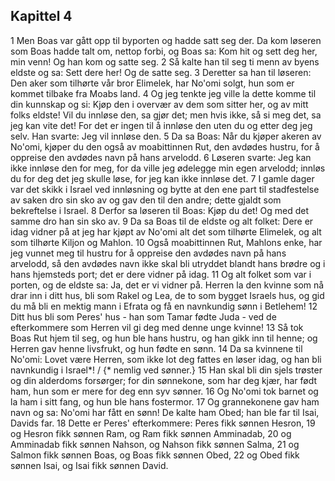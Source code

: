 ## Kapittel 4

1 Men Boas var gått opp til byporten og hadde satt seg der. Da kom løseren som Boas hadde talt om, nettop forbi, og Boas sa: Kom hit og sett deg her, min venn! Og han kom og satte seg.
2 Så kalte han til seg ti menn av byens eldste og sa: Sett dere her! Og de satte seg.
3 Deretter sa han til løseren: Den aker som tilhørte vår bror Elimelek, har No'omi solgt, hun som er kommet tilbake fra Moabs land.
4 Og jeg tenkte jeg ville la dette komme til din kunnskap og si: Kjøp den i overvær av dem som sitter her, og av mitt folks eldste! Vil du innløse den, sa gjør det; men hvis ikke, så si meg det, sa jeg kan vite det! For det er ingen til å innløse den uten du og etter deg jeg selv. Han svarte: Jeg vil innløse den.
5 Da sa Boas: Når du kjøper akeren av No'omi, kjøper du den også av moabittinnen Rut, den avdødes hustru, for å oppreise den avdødes navn på hans arvelodd.
6 Løseren svarte: Jeg kan ikke innløse den for meg, for da ville jeg ødelegge min egen arvelodd; innløs du for deg det jeg skulle løse, for jeg kan ikke innløse det.
7 I gamle dager var det skikk i Israel ved innløsning og bytte at den ene part til stadfestelse av saken dro sin sko av og gav den til den andre; dette gjaldt som bekreftelse i Israel.
8 Derfor sa løseren til Boas: Kjøp du det! Og med det samme dro han sin sko av.
9 Da sa Boas til de eldste og alt folket: Dere er idag vidner på at jeg har kjøpt av No'omi alt det som tilhørte Elimelek, og alt som tilhørte Kiljon og Mahlon.
10 Også moabittinnen Rut, Mahlons enke, har jeg vunnet meg til hustru for å oppreise den avdødes navn på hans arvelodd, så den avdødes navn ikke skal bli utryddet blandt hans brødre og i hans hjemsteds port; det er dere vidner på idag.
11 Og alt folket som var i porten, og de eldste sa: Ja, det er vi vidner på. Herren la den kvinne som nå drar inn i ditt hus, bli som Rakel og Lea, de to som bygget Israels hus, og gid du må bli en mektig mann i Efrata og få en navnkundig sønn i Betlehem!
12 Ditt hus bli som Peres' hus - han som Tamar fødte Juda - ved de efterkommere som Herren vil gi deg med denne unge kvinne!
13 Så tok Boas Rut hjem til seg, og hun ble hans hustru, og han gikk inn til henne; og Herren gav henne livsfrukt, og hun fødte en sønn.
14 Da sa kvinnene til No'omi: Lovet være Herren, som ikke lot deg fattes en løser idag, og han bli navnkundig i Israel*! / {* nemlig ved sønner.}
15 Han skal bli din sjels trøster og din alderdoms forsørger; for din sønnekone, som har deg kjær, har født ham, hun som er mere for deg enn syv sønner.
16 Og No'omi tok barnet og la ham i sitt fang, og hun ble hans fostermor.
17 Og grannekonene gav ham navn og sa: No'omi har fått en sønn! De kalte ham Obed; han ble far til Isai, Davids far.
18 Dette er Peres' efterkommere: Peres fikk sønnen Hesron,
19 og Hesron fikk sønnen Ram, og Ram fikk sønnen Amminadab,
20 og Amminadab fikk sønnen Nahson, og Nahson fikk sønnen Salma,
21 og Salmon fikk sønnen Boas, og Boas fikk sønnen Obed,
22 og Obed fikk sønnen Isai, og Isai fikk sønnen David.
